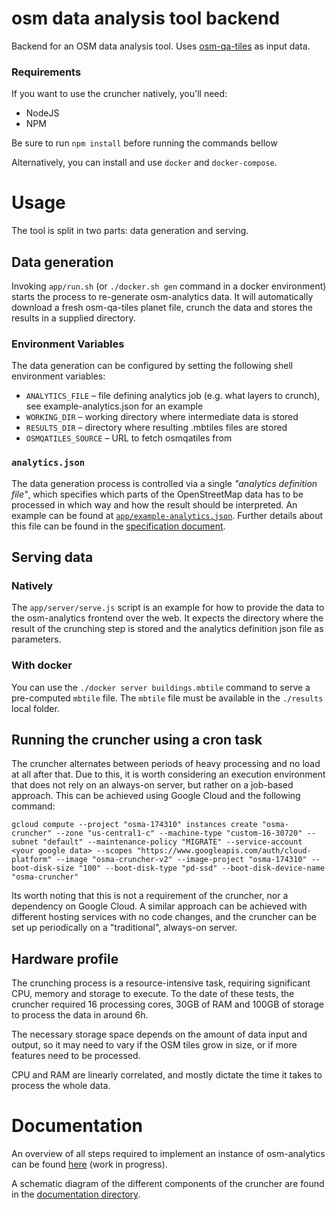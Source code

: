 osm data analysis tool backend
==============================

Backend for an OSM data analysis tool. Uses [osm-qa-tiles](https://osmlab.github.io/osm-qa-tiles/) as input data.

### Requirements

If you want to use the cruncher natively, you'll need:
- NodeJS
- NPM

Be sure to run `npm install` before running the commands bellow

Alternatively, you can install and use `docker` and `docker-compose`.

# Usage

The tool is split in two parts: data generation and serving.

## Data generation

Invoking `app/run.sh` (or `./docker.sh gen` command in a docker environment) starts the process to re-generate osm-analytics data. It will automatically download a fresh osm-qa-tiles planet file, crunch the data and stores the results in a supplied directory.

### Environment Variables

The data generation can be configured by setting the following shell environment variables:

* `ANALYTICS_FILE` – file defining analytics job (e.g. what layers to crunch), see example-analytics.json for an example
* `WORKING_DIR` – working directory where intermediate data is stored
* `RESULTS_DIR` – directory where resulting .mbtiles files are stored
* `OSMQATILES_SOURCE` – URL to fetch osmqatiles from

### `analytics.json`

The data generation process is controlled via a single *"analytics definition file"*, which specifies which parts of the OpenStreetMap data has to be processed in which way and how the result should be interpreted. An example can be found at [`app/example-analytics.json`](app/example-analytics.json). Further details about this file can be found in the [specification document](`documentation/analytics-json.md`).

## Serving data

### Natively

The `app/server/serve.js` script is an example for how to provide the data to the osm-analytics frontend over the web. It expects the directory where the result of the crunching step is stored and the analytics definition json file as parameters.

### With docker

You can use the `./docker server buildings.mbtile` command to serve a pre-computed `mbtile` file. The `mbtile` file must be available in the `./results` local folder.


## Running the cruncher using a cron task

The cruncher alternates between periods of heavy processing and no load at all after that. Due to this, it is worth considering an execution environment
that does not rely on an always-on server, but rather on a job-based approach. This can be achieved using Google Cloud and the following command:

`gcloud compute --project "osma-174310" instances create "osma-cruncher" --zone "us-central1-c" --machine-type "custom-16-30720" --subnet "default" --maintenance-policy "MIGRATE" --service-account <your google data> --scopes "https://www.googleapis.com/auth/cloud-platform" --image "osma-cruncher-v2" --image-project "osma-174310" --boot-disk-size "100" --boot-disk-type "pd-ssd" --boot-disk-device-name "osma-cruncher"`

Its worth noting that this is not a requirement of the cruncher, nor a dependency on Google Cloud. A similar approach can be achieved
with different hosting services with no code changes, and the cruncher can be set up periodically on a "traditional", always-on server.


## Hardware profile

The crunching process is a resource-intensive task, requiring significant CPU, memory and storage to execute.
To the date of these tests, the cruncher required 16 processing cores, 30GB of RAM and 100GB of storage to process the data in around 6h.

The necessary storage space depends on the amount of data input and output, so it may need to vary if the OSM tiles grow in size, or if more features need to be processed.

CPU and RAM are linearly correlated, and mostly dictate the time it takes to process the whole data.

# Documentation

An overview of all steps required to implement an instance of osm-analytics can be found [here](https://gist.github.com/tyrasd/5f17d10a5b9ab1c8d2409238a5e0a54b) (work in progress).

A schematic diagram of the different components of the cruncher are found in the [documentation directory](https://github.com/hotosm/osm-analytics-cruncher/tree/master/documentation).
